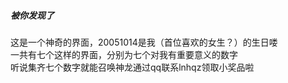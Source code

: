 ##### 被你发现了
这是一个神奇的界面，20051014是我（首位喜欢的女生？）的生日喽  
一共有七个这样的界面，分别为七个对我有重要意义的数字  
听说集齐七个数字就能召唤神龙通过qq联系lnhqz领取小奖品啦  
